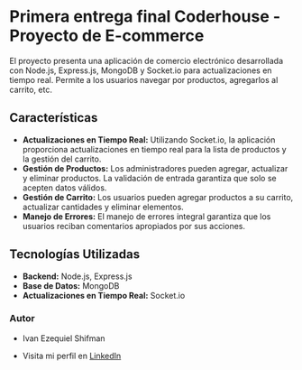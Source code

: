 # Primera entrega final Coderhouse - Proyecto de E-commerce

El proyecto presenta una aplicación de comercio electrónico desarrollada con Node.js, Express.js, MongoDB y Socket.io para actualizaciones en tiempo real. Permite a los usuarios navegar por productos, agregarlos al carrito, etc.

## Características

- **Actualizaciones en Tiempo Real:** Utilizando Socket.io, la aplicación proporciona actualizaciones en tiempo real para la lista de productos y la gestión del carrito.
- **Gestión de Productos:** Los administradores pueden agregar, actualizar y eliminar productos. La validación de entrada garantiza que solo se acepten datos válidos.
- **Gestión de Carrito:** Los usuarios pueden agregar productos a su carrito, actualizar cantidades y eliminar elementos.
- **Manejo de Errores:** El manejo de errores integral garantiza que los usuarios reciban comentarios apropiados por sus acciones.

## Tecnologías Utilizadas

- **Backend:** Node.js, Express.js
- **Base de Datos:** MongoDB
- **Actualizaciones en Tiempo Real:** Socket.io

### Autor

- Ivan Ezequiel Shifman

- Visita mi perfil en [LinkedIn](https://ar.linkedin.com/in/iv%C3%A1n-ezequiel-shifman-042b0726a) 
